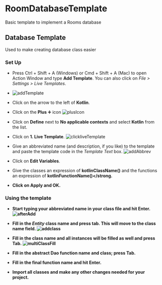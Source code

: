 # RoomDatabaseTemplate

Basic template to implement a Rooms database

## Database Template

Used to make creating database class easier

### Set Up

- Press Ctrl + Shift + A (Windows) or Cmd + Shift + A (Mac) to open Action Window and type <strong>Add Template</strong>. You can also click on <em>File > Settings > Live Templates</em>.
- ![addTemplate](https://user-images.githubusercontent.com/29929889/142737465-e64f8d33-1091-4c80-a1fb-db987686897a.jpg)
- Click on the arrow to the left of <strong>Kotlin</strong>.  
- Click on the <strong>Plus</strong> ➕ icon
![plusIcon](https://user-images.githubusercontent.com/29929889/142737488-bc891c80-f759-40bf-b8ca-ceb07a94fd03.jpg)

- Click on <strong>Define</strong> next to <strong>No applicable contexts</strong> and select <strong>Kotlin</strong> from the list.
- Click on <strong>1. Live Template</strong>.
![clickliveTemplate](https://user-images.githubusercontent.com/29929889/142737475-a8c6885a-00ff-4cdd-809f-c1b558ea32b3.jpg)

- Give an abbreviated name (and description, if you like) to the template and paste the template code in the <em>Template Text</em> box.
![addAbbrev](https://user-images.githubusercontent.com/29929889/142737402-37e043ea-b3e3-4b83-a255-95defb3f1017.jpg)

- Click on <strong>Edit Variables</strong>.
- Give the classes an expression of <strong>kotlinClassName()</strong> and the functions an expression of <strong>kotlinFunctionName()</strong.
- Click on <strong>Apply</strong> and <strong>OK</strong>.


### Using the template
- Start typing your abbreviated name in your class file and hit <strong>Enter</strong>.
![afterAdd](https://user-images.githubusercontent.com/29929889/142737611-7ddb7997-374f-4d73-9007-d851a21a6a85.jpg)

- Fill in the <em>Entity</em> class name and press tab. This will move to the class name field.
![addclass](https://user-images.githubusercontent.com/29929889/142737436-f5a9eff2-f1ae-4856-a9c1-09a5be38b569.jpg)

- Fill in the class name and all instances will be filled as well and press <strong>Tab</strong>.
![multiClassFill](https://user-images.githubusercontent.com/29929889/142737616-da24616c-34fb-4fda-ba85-db3ce41970bc.jpg)

- Fill in the abstract Dao function name and class; press <strong>Tab</strong>.
- Fill in the final function name and hit <strong>Enter</strong>.
- Import all classes and make any other changes needed for your project.
